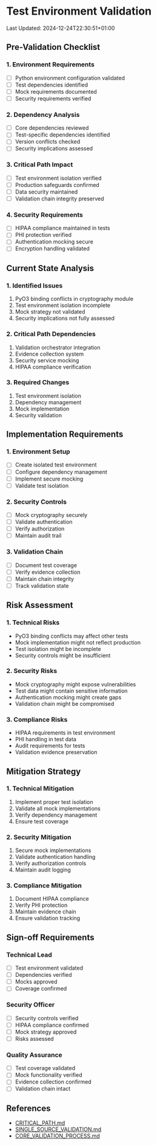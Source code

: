 # Test Environment Validation
Last Updated: 2024-12-24T22:30:51+01:00

## Pre-Validation Checklist

### 1. Environment Requirements
- [ ] Python environment configuration validated
- [ ] Test dependencies identified
- [ ] Mock requirements documented
- [ ] Security requirements verified

### 2. Dependency Analysis
- [ ] Core dependencies reviewed
- [ ] Test-specific dependencies identified
- [ ] Version conflicts checked
- [ ] Security implications assessed

### 3. Critical Path Impact
- [ ] Test environment isolation verified
- [ ] Production safeguards confirmed
- [ ] Data security maintained
- [ ] Validation chain integrity preserved

### 4. Security Requirements
- [ ] HIPAA compliance maintained in tests
- [ ] PHI protection verified
- [ ] Authentication mocking secure
- [ ] Encryption handling validated

## Current State Analysis

### 1. Identified Issues
1. PyO3 binding conflicts in cryptography module
2. Test environment isolation incomplete
3. Mock strategy not validated
4. Security implications not fully assessed

### 2. Critical Path Dependencies
1. Validation orchestrator integration
2. Evidence collection system
3. Security service mocking
4. HIPAA compliance verification

### 3. Required Changes
1. Test environment isolation
2. Dependency management
3. Mock implementation
4. Security validation

## Implementation Requirements

### 1. Environment Setup
- [ ] Create isolated test environment
- [ ] Configure dependency management
- [ ] Implement secure mocking
- [ ] Validate test isolation

### 2. Security Controls
- [ ] Mock cryptography securely
- [ ] Validate authentication
- [ ] Verify authorization
- [ ] Maintain audit trail

### 3. Validation Chain
- [ ] Document test coverage
- [ ] Verify evidence collection
- [ ] Maintain chain integrity
- [ ] Track validation state

## Risk Assessment

### 1. Technical Risks
- PyO3 binding conflicts may affect other tests
- Mock implementation might not reflect production
- Test isolation might be incomplete
- Security controls might be insufficient

### 2. Security Risks
- Mock cryptography might expose vulnerabilities
- Test data might contain sensitive information
- Authentication mocking might create gaps
- Validation chain might be compromised

### 3. Compliance Risks
- HIPAA requirements in test environment
- PHI handling in test data
- Audit requirements for tests
- Validation evidence preservation

## Mitigation Strategy

### 1. Technical Mitigation
1. Implement proper test isolation
2. Validate all mock implementations
3. Verify dependency management
4. Ensure test coverage

### 2. Security Mitigation
1. Secure mock implementations
2. Validate authentication handling
3. Verify authorization controls
4. Maintain audit logging

### 3. Compliance Mitigation
1. Document HIPAA compliance
2. Verify PHI protection
3. Maintain evidence chain
4. Ensure validation tracking

## Sign-off Requirements

### Technical Lead
- [ ] Test environment validated
- [ ] Dependencies verified
- [ ] Mocks approved
- [ ] Coverage confirmed

### Security Officer
- [ ] Security controls verified
- [ ] HIPAA compliance confirmed
- [ ] Mock strategy approved
- [ ] Risks assessed

### Quality Assurance
- [ ] Test coverage validated
- [ ] Mock functionality verified
- [ ] Evidence collection confirmed
- [ ] Validation chain intact

## References
- [CRITICAL_PATH.md](../CRITICAL_PATH.md)
- [SINGLE_SOURCE_VALIDATION.md](../SINGLE_SOURCE_VALIDATION.md)
- [CORE_VALIDATION_PROCESS.md](../CORE_VALIDATION_PROCESS.md)
